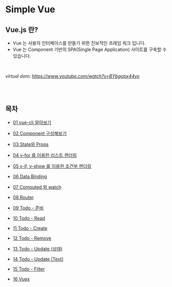 # Simple Vue

## Vue.js 란?

- Vue 는 사용자 인터페이스를 만들기 위한 진보적인 프레임 워크 입니다.
- Vue 는 Component 기반의 SPA(Single Page Application) 사이트를 구축할 수 있습니다.

<br />

_virtual dom: https://www.youtube.com/watch?v=BYbgopx44vo_

<br />
<br />

## 목차

- [01 vue-cli 알아보기]()

- [02 Component 구성해보기]()

- [03 State와 Props]()

- [04 v-for 를 이용한 리스트 렌더링]()

- [05 v-if, v-show 를 이용한 조건부 렌더링]()

- [06 Data Binding]()

- [07 Computed 와 watch]()

- [08 Router]()

- [09 Todo - 준비]()

- [10 Todo - Read]()

- [11 Todo - Create]()

- [12 Todo - Remove]()

- [13 Todo - Update (상태)]()

- [14 Todo - Update (Text)]()

- [15 Todo - Filter]()

- [16 Vuex]()

<br />
<br />
